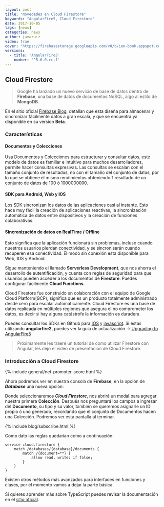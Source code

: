 ```yaml
---
layout: post
title: "Novedades en Cloud Firestore"
keywords: "AngularFire5, Cloud Firestore"
date: 2017-10-05
tags: [news]
categories: news
author: javaruiz
video: true
cover: "https://firebasestorage.googleapis.com/v0/b/ion-book.appspot.com/o/posts%2F2017-10-04-firestore%2Fcover.jpeg?alt=media&token=63f1b115-18c0-40b7-a132-92f469f55842"
versions:
  - title: 'AngularFire5'
    number: '^5.0.0.rc.1'
---
```


<amp-img width="1024" height="512" layout="responsive" src="https://firebasestorage.googleapis.com/v0/b/ion-book.appspot.com/o/posts%2F2017-10-04-firestore%2Fcover.jpeg?alt=media&token=63f1b115-18c0-40b7-a132-92f469f55842"></amp-img>

## Cloud Firestore

> Google ha lanzado un nuevo servicio de base de datos dentro de **Firebase**, una base de datos de documentos NoSQL, algo al estilo de **MongoDB**.

<!--summary-->
En el sitio oficial [Firebase Blog](https://firebase.googleblog.com/2017/10/introducing-cloud-firestore.html), detallan que esta diseña para almacenar y sincronizar fácilmente datos a gran escala, y que se encuentra ya disponible en su version **Beta**.

### Características

#### Documentos y Colecciones    
Usa Documentos y Colecciones para estructurar y consultar datos, este modelo de datos es familiar e intuitivo para muchos desarrolladores, permite hacer consultas expresivas. Las consultas se escalan con el tamaño conjunto de resultados, no con el tamaño del conjunto de datos, por lo que se obtiene el mismo rendimientos obteniendo 1 resultado de un conjunto de datos de 100 ó 1000000000.

#### SDK para **Android**, **Web** y **IOS**
Los SDK sincronizan los datos de las aplicaciones casi al instante. Esto hace muy fácil la creación de aplicaciones reactivas, la sincronización automática de datos entre dispositivos y la creación de funciones colaborativas.

#### Sincronización de datos en **RealTime** / **Offline**
Esto significa que la aplicación funcionará sin problemas, incluso cuando nuestros usuarios pierdan conectividad, y se sincronisarán cuando recuperen esa conectividad. El modo sin conexión esta disponible para Web, IOS y Android.

Sigue manteniendo el llamado **Serverless Development**, que nos ahorra el desarrollo de autentificación, y cuenta con reglas de seguridad para que usuarios pueden acceder a los documentos de **Firestore**. Puedes configurar fácilmente **Cloud Functions**.

Cloud Firestore fue construido en colaboración con el equipo de Google Cloud Platform(GCP), significa que es un producto totalmente administrado desde cero para escalar automáticamente. Cloud Firestore es una base de datos replicada en múltiples regiones que asegura el no comprometer los datos, es decir si hay alguna catástrofe la información es duradera.

Puedes consultar los SDKs en Github para [IOS](https://github.com/firebase/firebase-ios-sdk) y [javascript](https://github.com/firebase/firebase-js-sdk).
Si estas utilizando **angularfire2**, puedes ver la guía de actualización -> [Upgrading to AngularFire5](https://github.com/angular/angularfire2/blob/master/docs/version-5-upgrade.md)


> Próximamente les traeré un tutorial de como utilizar Firestore con Angular, les dejo el video de presentación de Cloud Firestore.

### Introducción a Cloud Firestore
<amp-youtube width="560" 
            height="315"
            layout="responsive"
            data-videoid="QcsAb2RR52c"></amp-youtube>

{% include general/net-promoter-score.html %} 

Ahora podremos ver en nuestra consola de **Firebase**, en la opción de ***Database*** una nueva opción:

<div class="row">
  <div class="col col-100 col-md-50 col-lg-50">
    <amp-img width="268" height="205" layout="responsive" src="https://firebasestorage.googleapis.com/v0/b/ion-book.appspot.com/o/posts%2F2017-10-04-firestore%2F1.jpeg?alt=media&token=5d207d8e-62b9-427a-a2ea-c9c611f536f6"></amp-img>
  </div>
</div>

Donde seleccionaremos ***Cloud Firestore***, nos abrirá un modal para agregar nuestra primera **Colección**.
<amp-img width="708" height="400" layout="responsive" src="https://firebasestorage.googleapis.com/v0/b/ion-book.appspot.com/o/posts%2F2017-10-04-firestore%2F2.jpeg?alt=media&token=2e5bab15-2403-465a-aace-e5455a506a3c"></amp-img>
Después nos preguntará los campos a ingresar del **Documento**, su tipo y su valor, también se queremos asignarle un ID propio ó uno generado, recordando que el conjunto de Documentos hacen una Colección.
<amp-img width="699" height="530" layout="responsive" src="https://firebasestorage.googleapis.com/v0/b/ion-book.appspot.com/o/posts%2F2017-10-04-firestore%2F3.jpeg?alt=media&token=614e492b-4531-41c7-9711-2d591446a0dd"></amp-img>
Podremos ver esta pantalla al terminar.
<amp-img width="1260" height="647" layout="responsive" src="https://firebasestorage.googleapis.com/v0/b/ion-book.appspot.com/o/posts%2F2017-10-04-firestore%2F4.jpeg?alt=media&token=bac721a3-3985-42fb-b3eb-47b61b19f321"></amp-img>

{% include blog/subscribe.html %}

Como dato las reglas quedarían como a continuación:
```
service cloud.firestore {
    match /databases/{database}/documents {
        match /{document=**} {
            allow read, write: if false;
        }
    }
}
```

Existen otros métodos más avanzados para interfaces en funciones y clases, por el momento vamos a dejar la parte básica.

Si quieres aprender más sobre TypeScript puedes revisar la documentación en el [sitio oficial](https://www.typescriptlang.org/).
